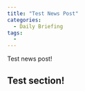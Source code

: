 ```yaml
---
title: "Test News Post"
categories:
  - Daily Briefing
tags:
  -
---
```


Test news post!

## Test section!
